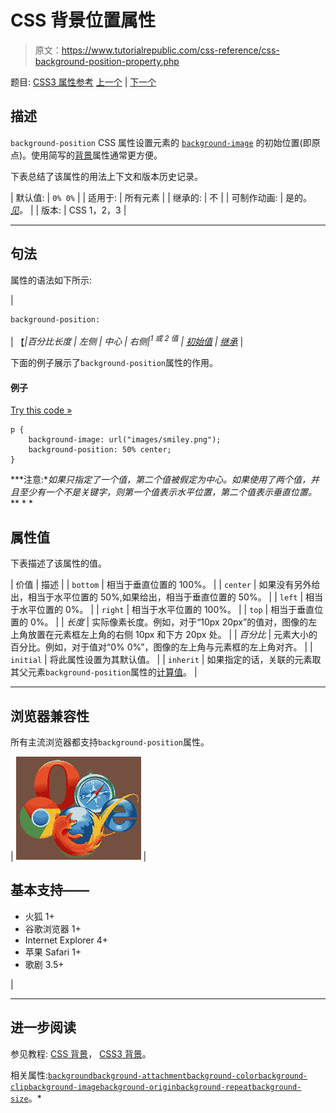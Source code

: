 # CSS 背景位置属性

> 原文：<https://www.tutorialrepublic.com/css-reference/css-background-position-property.php>

题目: [CSS3 属性参考](css3-properties.php) [上一个](css3-background-origin-property.php) | [下一个](css-background-repeat-property.php)

## 描述

`background-position` CSS 属性设置元素的 [`background-image`](css-background-image-property.php) 的初始位置(即原点)。使用简写的[背景](css-background-property.php)属性通常更方便。

下表总结了该属性的用法上下文和版本历史记录。

| 默认值: | `0% 0%` |
| 适用于: | 所有元素 |
| 继承的: | 不 |
| 可制作动画: | 是的。 [*见*](css-animatable-properties.php)*。* |
| 版本: | CSS 1，2，3 |

* * *

## 句法

属性的语法如下所示:

| 

```
background-position: 
```

 | 【*&#124;*百分比长度* &#124; 左侧 &#124; 中心 &#124; 右侧&#124;<sup>1 或 2 值</sup> &#124; [初始值](../definitions.php#initial) &#124; [继承](../definitions.php#inherit)* |

下面的例子展示了`background-position`属性的作用。

#### 例子

[Try this code »](../codelab.php?topic=css&file=background-position-property "Try this code using online Editor")

```
p {
    background-image: url("images/smiley.png");
    background-position: 50% center;
}
```

 ***注意:**如果只指定了一个值，第二个值被假定为中心。如果使用了两个值，并且至少有一个不是关键字，则第一个值表示水平位置，第二个值表示垂直位置。*  ** * *

## 属性值

下表描述了该属性的值。

| 价值 | 描述 |
| `bottom` | 相当于垂直位置的 100%。 |
| `center` | 如果没有另外给出，相当于水平位置的 50%,如果给出，相当于垂直位置的 50%。 |
| `left` | 相当于水平位置的 0%。 |
| `right` | 相当于水平位置的 100%。 |
| `top` | 相当于垂直位置的 0%。 |
| *长度* | 实际像素长度。例如，对于“10px 20px”的值对，图像的左上角放置在元素框左上角的右侧 10px 和下方 20px 处。 |
| *百分比* | 元素大小的百分比。例如，对于值对“0% 0%”，图像的左上角与元素框的左上角对齐。 |
| `initial` | 将此属性设置为其默认值。 |
| `inherit` | 如果指定的话，关联的元素取其父元素`background-position`属性的[计算值](../definitions.php#computed-value)。 |

* * *

## 浏览器兼容性

所有主流浏览器都支持`background-position`属性。

| ![Browsers Icon](img/e9331123c77668c1832e541c2fca1002.png) | 

## 基本支持——

*   火狐 1+
*   谷歌浏览器 1+
*   Internet Explorer 4+
*   苹果 Safari 1+
*   歌剧 3.5+

 |

* * *

## 进一步阅读

参见教程: [CSS 背景](../css-tutorial/css-background.php)， [CSS3 背景](../css-tutorial/css3-background.php)。

相关属性:[`background`](css-background-property.php)[`background-attachment`](css-background-attachment-property.php)[`background-color`](css-background-color-property.php)[`background-clip`](css3-background-clip-property.php)[`background-image`](css-background-image-property.php)[`background-origin`](css3-background-origin-property.php)[`background-repeat`](css-background-repeat-property.php)[`background-size`](css3-background-size-property.php)。*